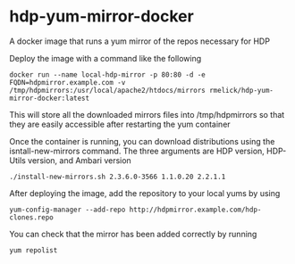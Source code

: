 # hdp-yum-mirror-docker
A docker image that runs a yum mirror of the repos necessary for HDP

Deploy the image with a command like the following
```
docker run --name local-hdp-mirror -p 80:80 -d -e FQDN=hdpmirror.example.com -v /tmp/hdpmirrors:/usr/local/apache2/htdocs/mirrors rmelick/hdp-yum-mirror-docker:latest
```
This will store all the downloaded mirrors files into /tmp/hdpmirrors so that they are easily accessible after restarting
the yum container

Once the container is running, you can download distributions using the isntall-new-mirrors command.
The three arguments are HDP version, HDP-Utils version, and Ambari version
```
./install-new-mirrors.sh 2.3.6.0-3566 1.1.0.20 2.2.1.1
```

After deploying the image, add the repository to your local yums by using
```
yum-config-manager --add-repo http://hdpmirror.example.com/hdp-clones.repo
```

You can check that the mirror has been added correctly by running
```
yum repolist
```
